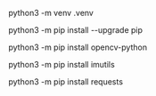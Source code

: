 python3 -m venv .venv

python3 -m pip install --upgrade pip

python3 -m pip install opencv-python

python3 -m pip install imutils

python3 -m pip install requests
